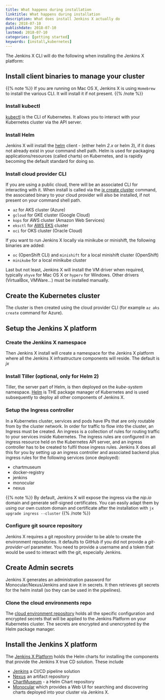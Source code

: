```yaml
---
title: What happens during installation
linktitle: What happens during installation
description: What does install Jenkins X actually do
date: 2018-07-10
publishdate: 2018-07-10
lastmod: 2018-07-10
categories: [getting started]
keywords: [install,kubernetes]
---
```


The Jenkins X CLI will do the following when installing the Jenkins X platform:

##  Install client binaries to manage your cluster

{{% note %}}
If you are running on Mac OS X, Jenkins X is using `Homebrew` to install the various CLI. It will install it if not present.
{{% /note %}}

### Install kubectl

[kubectl](https://kubernetes.io/docs/reference/kubectl/kubectl/) is the CLI of Kubernetes. It allows you to interact with your Kubernetes cluster via the API server. 

### Install Helm

Jenkins X will install the [helm](https://github.com/kubernetes/helm) client - (either  helm *2.x* or helm *3*), if it does not already exist in your command shell path. Helm is used for packaging applications/resources (called charts) on Kubernetes, and is rapidly becoming the default standard for doing so.

### Install cloud provider CLI

If you are using a public cloud, there will be an associated CLI for interacting with it. When install is called via the [jx create cluster](/getting-started/create-cluster/) command, the associated binary to your cloud provider will also be installed, if not present on your command shell path.

- `az` for AKS cluster (Azure)
- `gcloud` for GKE cluster (Google Cloud)
- `kops` for AWS cluster (Amazon Web Services)
- `eksctl` for [AWS EKS](https://aws.amazon.com/eks/) cluster
- `oci` for OKS cluster (Oracle Cloud)

If you want to run Jenkins X locally via minikube or minishift, the following binaries are added:

- `oc` (OpenShift CLI) and `minishift` for a local minishift cluster (OpenShift)
- `minikube` for a local minikube cluster

Last but not least, Jenkins X will install the VM driver when required, typically `xhyve` for Mac OS X or `hyperv` for Windows. Other drivers (VirtualBox, VMWare...) must be installed manually.

## Create the Kubernetes cluster

The cluster is then created using the cloud provider CLI (for example `az aks create` command  for Azure).

## Setup the Jenkins X platform

### Create the Jenkins X namespace

Then Jenkins X install will create a namespace for the Jenkins X platform where all the Jenkins X infrastructure components will reside. The default is *jx*

### Install Tiller (optional, only for Helm 2)

Tiller, the server part of Helm, is then deployed on the *kube-system* namespace. [Helm](https://www.helm.sh/) is THE package manager of Kubernetes and is used subsequently to deploy all other components of Jenkins X.

### Setup the Ingress controller

In a Kubernetes cluster, services and pods have IPs that are only routable from by the cluster network. In order for traffic to flow into the cluster, an Ingress must be created. An ingress is a collection of rules for routing traffic to your services inside Kubernetes. The ingress rules are configured in an ingress resource held on the Kubernetes API server, and an ingress controller has to be created to fulfil those ingress rules. Jenkins X does all this for you by setting up an ingress controller and associated backend plus ingress rules for the following services (once deployed):

- chartmuseum
- docker-registry
- jenkins
- monocular
- nexus

{{% note %}}
By default, Jenkins X will expose the ingress via the *nip.io* domain and generate self-signed certificates. You can easily adapt them by using our own custom domain and certificate after the installation with `jx upgrade ingress --cluster`
{{% /note %}}

### Configure git source repository

Jenkins X requires a git repository provider to be able to create the environment repositories. It defaults to GitHub if you did not provide a *git-provider-url* parameter. You need to provide a username and a token that would be used to interact with the git, especially Jenkins.

## Create Admin secrets

Jenkins X generates an administration password for Monocular/Nexus/Jenkins and save it in secrets. It then retrieves git secrets for the helm install (so they can be used in the pipelines).

### Clone the cloud environments repo

The [cloud environment repository](https://github.com/jenkins-x/cloud-environments) holds all the specific configuration and encrypted secrets that will be applied to the Jenkins Platform on your Kubernetes cluster. The secrets are encrypted and unencrypted by the Helm package manager. 

## Install the Jenkins X platform

The [Jenkins X Platform](https://github.com/jenkins-x/jenkins-x-platform) holds the Helm charts for installing the components that provide the Jenkins X true CD solution. These include 

- [Jenkins](https://github.com/jenkinsci/jenkins) a CI/CD pipeline solution
- [Nexus](https://www.sonatype.com/nexus-repository-oss) an artifact repository
- [ChartMuseum](https://github.com/kubernetes-helm/chartmuseum) - a Helm Chart repository
- [Monocular](https://github.com/kubernetes-helm/monocular) which provides a Web UI for searching and discovering charts deployed into your cluster via Jenkins X.

